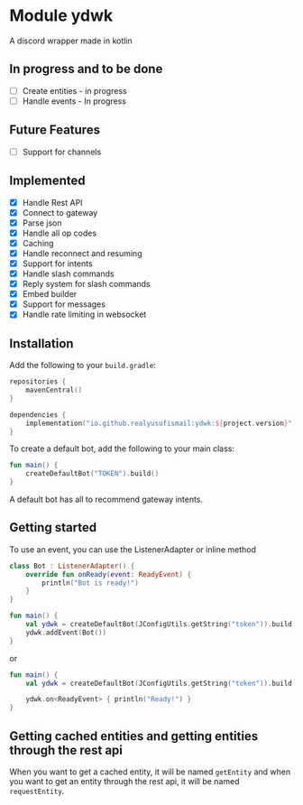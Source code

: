 # Module ydwk

A discord wrapper made in kotlin

## In progress and to be done

- [ ] Create entities - in progress
- [ ] Handle events - In progress

## Future Features

- [ ] Support for channels

## Implemented

- [x] Handle Rest API
- [x] Connect to gateway
- [x] Parse json
- [x] Handle all op codes
- [x] Caching
- [x] Handle reconnect and resuming
- [x] Support for intents
- [x] Handle slash commands
- [x] Reply system for slash commands
- [x] Embed builder
- [x] Support for messages
- [x] Handle rate limiting in websocket

## Installation

Add the following to your `build.gradle`:

```kotlin
repositories {
    mavenCentral()
}

dependencies {
    implementation("io.github.realyusufismail:ydwk:${project.version}")
}
```

To create a default bot, add the following to your main class:

```kotlin
fun main() {
    createDefaultBot("TOKEN").build()
}
```

A default bot has all to recommend gateway intents.

## Getting started

To use an event, you can use the ListenerAdapter or inline method

```kotlin
class Bot : ListenerAdapter() {
    override fun onReady(event: ReadyEvent) {
        println("Bot is ready!")
    }
}

fun main() {
    val ydwk = createDefaultBot(JConfigUtils.getString("token")).build()
    ydwk.addEvent(Bot())
}
```

or

```kotlin
fun main() {
    val ydwk = createDefaultBot(JConfigUtils.getString("token")).build()

    ydwk.on<ReadyEvent> { println("Ready!") }
}
```

## Getting cached entities and getting entities through the rest api

When you want to get a cached entity, it will be named `getEntity` and when you want to get an entity through the rest api, it will be named `requestEntity`.